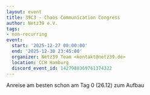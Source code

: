 ```yaml
---
layout: event
title: 39C3 - Chaos Communication Congress
author: Netz39 e.V.
tags:
- non-recurring
event:
  start: '2025-12-27 00:00:00'
  end: '2025-12-30 23:45:00'
  organizer: Netz39 Team <kontakt@netz39.de>
  location: CCH Hamburg
  discord_event_id: 1427988369761374322
---
```

Anreise am besten schon am Tag 0 (26.12) zum Aufbau
<!-- event imported from discord manual changes may be overwritten -->